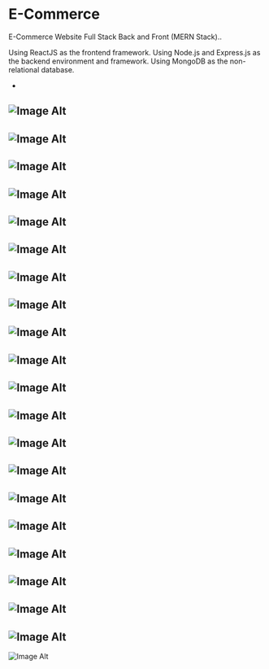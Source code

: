 # E-Commerce
E-Commerce Website Full Stack Back and Front (MERN Stack)..

Using ReactJS as the frontend framework.
Using Node.js and Express.js as the backend environment and framework.
Using MongoDB as the non-relational database.


-
![Image Alt](https://github.com/BahaaAbbas/ImagesHolder/blob/f6b02878c6c7df729b4053216155a8403b27a345/E-CommerceImages/Screenshot_20-9-2024_151155_localhost.jpeg)
-
![Image Alt](https://github.com/BahaaAbbas/ImagesHolder/blob/f6b02878c6c7df729b4053216155a8403b27a345/E-CommerceImages/Screenshot_20-9-2024_151215_localhost.jpeg)
-
![Image Alt](https://github.com/BahaaAbbas/ImagesHolder/blob/f6b02878c6c7df729b4053216155a8403b27a345/E-CommerceImages/Screenshot_20-9-2024_151248_localhost.jpeg)
-
![Image Alt](https://github.com/BahaaAbbas/ImagesHolder/blob/f6b02878c6c7df729b4053216155a8403b27a345/E-CommerceImages/Screenshot_20-9-2024_151332_checkout.stripe.com.jpeg)
-
![Image Alt](https://github.com/BahaaAbbas/ImagesHolder/blob/f6b02878c6c7df729b4053216155a8403b27a345/E-CommerceImages/Screenshot_20-9-2024_151357_localhost.jpeg)
-
![Image Alt](https://github.com/BahaaAbbas/ImagesHolder/blob/f6b02878c6c7df729b4053216155a8403b27a345/E-CommerceImages/Screenshot_20-9-2024_151512_localhost.jpeg)
-
![Image Alt](https://github.com/BahaaAbbas/ImagesHolder/blob/f6b02878c6c7df729b4053216155a8403b27a345/E-CommerceImages/Screenshot_20-9-2024_15514_localhost.jpeg)
-
![Image Alt](https://github.com/BahaaAbbas/ImagesHolder/blob/f6b02878c6c7df729b4053216155a8403b27a345/E-CommerceImages/Screenshot_20-9-2024_15524_localhost.jpeg)
-
![Image Alt](https://github.com/BahaaAbbas/ImagesHolder/blob/f6b02878c6c7df729b4053216155a8403b27a345/E-CommerceImages/Screenshot_20-9-2024_1552_localhost.jpeg)
-
![Image Alt](https://github.com/BahaaAbbas/ImagesHolder/blob/f6b02878c6c7df729b4053216155a8403b27a345/E-CommerceImages/Screenshot_20-9-2024_15543_localhost.jpeg)
-
![Image Alt](https://github.com/BahaaAbbas/ImagesHolder/blob/f6b02878c6c7df729b4053216155a8403b27a345/E-CommerceImages/Screenshot_20-9-2024_15556_localhost.jpeg)
-
![Image Alt](https://github.com/BahaaAbbas/ImagesHolder/blob/f6b02878c6c7df729b4053216155a8403b27a345/E-CommerceImages/Screenshot_20-9-2024_15618_localhost.jpeg)
-
![Image Alt](https://github.com/BahaaAbbas/ImagesHolder/blob/f6b02878c6c7df729b4053216155a8403b27a345/E-CommerceImages/Screenshot_20-9-2024_15630_localhost.jpeg)
-
![Image Alt](https://github.com/BahaaAbbas/ImagesHolder/blob/f6b02878c6c7df729b4053216155a8403b27a345/E-CommerceImages/Screenshot_20-9-2024_1563_localhost.jpeg)
-
![Image Alt](https://github.com/BahaaAbbas/ImagesHolder/blob/f6b02878c6c7df729b4053216155a8403b27a345/E-CommerceImages/Screenshot_20-9-2024_15657_localhost.jpeg)
-
![Image Alt](https://github.com/BahaaAbbas/ImagesHolder/blob/f6b02878c6c7df729b4053216155a8403b27a345/E-CommerceImages/Screenshot_20-9-2024_15724_localhost.jpeg)
-
![Image Alt](https://github.com/BahaaAbbas/ImagesHolder/blob/f6b02878c6c7df729b4053216155a8403b27a345/E-CommerceImages/Screenshot_20-9-2024_15725_localhost.jpeg)
-
![Image Alt](https://github.com/BahaaAbbas/ImagesHolder/blob/f6b02878c6c7df729b4053216155a8403b27a345/E-CommerceImages/Screenshot_20-9-2024_15734_localhost.jpeg)
-
![Image Alt](https://github.com/BahaaAbbas/ImagesHolder/blob/f6b02878c6c7df729b4053216155a8403b27a345/E-CommerceImages/Screenshot_20-9-2024_1579_localhost.jpeg)
-
![Image Alt](https://github.com/BahaaAbbas/ImagesHolder/blob/f6b02878c6c7df729b4053216155a8403b27a345/E-CommerceImages/screenshot-1726834131108.png)
-
![Image Alt](https://github.com/BahaaAbbas/ImagesHolder/blob/f6b02878c6c7df729b4053216155a8403b27a345/E-CommerceImages/screenshot-1726834494802.png)

